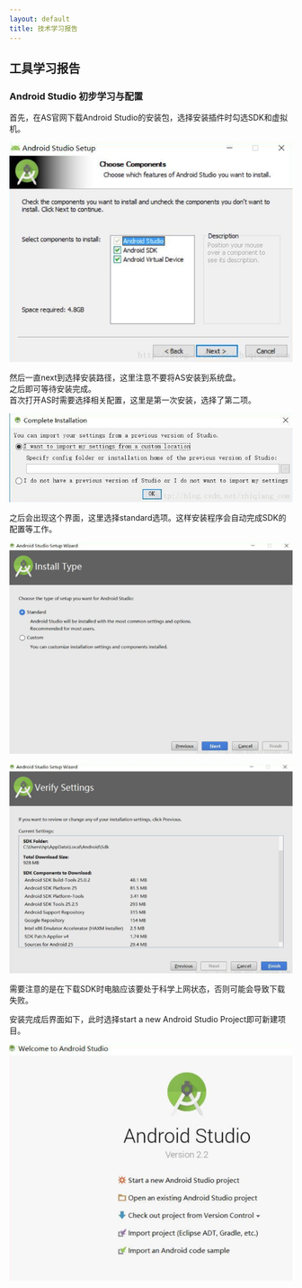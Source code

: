 ```yaml
---
layout: default
title: 技术学习报告
---
```


## 工具学习报告  

### Android Studio 初步学习与配置  

首先，在AS官网下载Android Studio的安装包，选择安装插件时勾选SDK和虚拟机。  

![Pic1](https://github.com/EdwardC996/Picture/blob/master/MyPicture/AS1.png?raw=true)

然后一直next到选择安装路径，这里注意不要将AS安装到系统盘。  
之后即可等待安装完成。  
首次打开AS时需要选择相关配置，这里是第一次安装，选择了第二项。  

![Pic2](https://github.com/EdwardC996/Picture/blob/master/MyPicture/AS2.png?raw=true)

之后会出现这个界面，这里选择standard选项。这样安装程序会自动完成SDK的配置等工作。  

![Pic3](https://github.com/EdwardC996/Picture/blob/master/MyPicture/AS3.png?raw=true)

![Pic4](https://github.com/EdwardC996/Picture/blob/master/MyPicture/AS4.png?raw=true)

需要注意的是在下载SDK时电脑应该要处于科学上网状态，否则可能会导致下载失败。  


安装完成后界面如下，此时选择start a new Android Studio Project即可新建项目。

![Pic5](https://github.com/EdwardC996/Picture/blob/master/MyPicture/AS5.png?raw=true)
